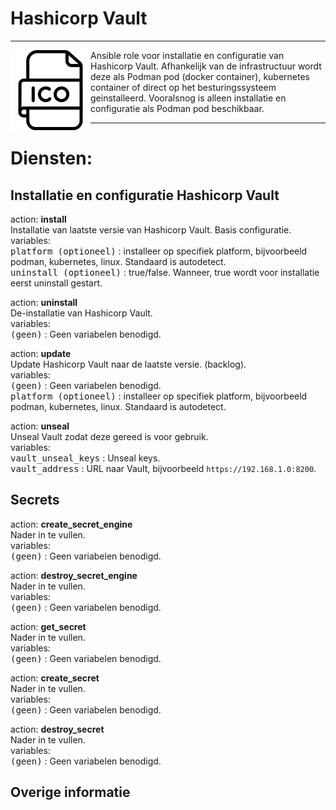 # Hashicorp Vault

***

<img src="media/icon_vault.png" align="left" height="128" width="128" />
Ansible role voor installatie en configuratie van Hashicorp Vault.
Afhankelijk van de infrastructuur wordt deze als Podman pod (docker container), kubernetes container of direct op het besturingssysteem geinstalleerd.
Vooralsnog is alleen installatie en configuratie als Podman pod beschikbaar.

***

# Diensten:

## Installatie en configuratie Hashicorp Vault


action: **install**<br/>
Installatie van laatste versie van Hashicorp Vault. Basis configuratie.<br/>
variables:<br/>
<kbd>platform (optioneel)</kbd>  : installeer op specifiek platform, bijvoorbeeld podman, kubernetes, linux. Standaard is autodetect.<br/>
<kbd>uninstall (optioneel)</kbd> : true/false. Wanneer, true wordt voor installatie eerst uninstall gestart.<br/>


action: **uninstall**<br/>
De-installatie van Hashicorp Vault.<br/>
variables:<br/>
<kbd>(geen)</kbd> : Geen variabelen benodigd.<br/>


action: **update**<br/>
Update Hashicorp Vault naar de laatste versie. (backlog).<br/>
variables:<br/>
<kbd>(geen)</kbd> : Geen variabelen benodigd.<br/>
<kbd>platform (optioneel)</kbd>  : installeer op specifiek platform, bijvoorbeeld podman, kubernetes, linux. Standaard is autodetect.<br/>


action: **unseal**<br/>
Unseal Vault zodat deze gereed is voor gebruik.<br/>
variables:<br/>
<kbd>vault_unseal_keys</kbd> : Unseal keys.<br/>
<kbd>vault_address</kbd>     : URL naar Vault, bijvoorbeeld `https://192.168.1.0:8200`.<br/>



## Secrets

action: **create_secret_engine**<br/>
Nader in te vullen.<br/>
variables:<br/>
<kbd>(geen)</kbd> : Geen variabelen benodigd.<br/>


action: **destroy_secret_engine**<br/>
Nader in te vullen.<br/>
variables:<br/>
<kbd>(geen)</kbd> : Geen variabelen benodigd.<br/>


action: **get_secret**<br/>
Nader in te vullen.<br/>
variables:<br/>
<kbd>(geen)</kbd> : Geen variabelen benodigd.<br/>


action: **create_secret**<br/>
Nader in te vullen.<br/>
variables:<br/>
<kbd>(geen)</kbd> : Geen variabelen benodigd.<br/>


action: **destroy_secret**<br/>
Nader in te vullen.<br/>
variables:<br/>
<kbd>(geen)</kbd> : Geen variabelen benodigd.<br/>



## Overige informatie
